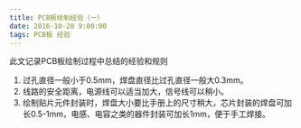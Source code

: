 ```yaml
---
title: PCB板绘制经验（一）
date: 2016-10-20 9:00:00
tags: PCB板 经验
---
```


此文记录PCB板绘制过程中总结的经验和规则

 1. 过孔直径一般小于0.5mm，焊盘直径比过孔直径一般大0.3mm。
 2. 线路的安全距离，电源线可以适当加大，信号线可以稍小。
 3. 绘制贴片元件封装时，焊盘大小要比手册上的尺寸稍大，芯片封装的焊盘可加长0.5-1mm，电感、电容之类的器件封装可加长1mm，便于手工焊接。

